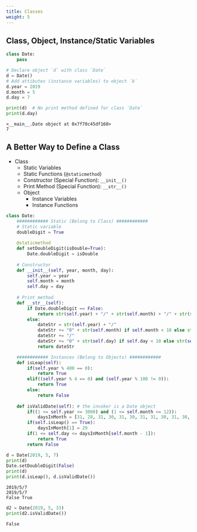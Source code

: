 ```yaml
---
title: Classes
weight: 5
---
```


## Class, Object, Instance/Static Variables


```python
class Date:
    pass

# Declare object `d` with class `Date`
d = Date()
# Add attibutes (instance variables) to object `b`
d.year = 2019
d.month = 5
d.day = 7

print(d)  # No print method defined for class `Date`
print(d.day)
```

    <__main__.Date object at 0x7f70c45df160>
    7


## A Better Way to Define a Class

- Class
    - Static Variables
    - Static Functions (`@staticmethod`)
    - Constructor (Special Function): `__init__()`
    - Print Method (Special Function): `__str__()`
    - Object
        - Instance Variables
        - Instance Functions


```python
class Date:
    ############ Static (Belong to Class) ############
    # Static variable
    doubleDigit = True
    
    @staticmethod
    def setDoubleDigit(isDouble=True):
        Date.doubleDigit = isDouble
    
    # Constructor
    def __init__(self, year, month, day):
        self.year = year
        self.month = month
        self.day = day
    
    # Print method
    def __str__(self):
        if Date.doubleDigit == False:
            return str(self.year) + "/" + str(self.month) + "/" + str(self.day)
        else:
            dateStr = str(self.year) + "/"
            dateStr += "0" + str(self.month) if self.month < 10 else str(self.month)
            dateStr += "/"
            dateStr += "0" + str(self.day) if self.day < 10 else str(self.day)
            return dateStr

    ############ Instances (Belong to Objects) ############
    def isLeap(self):
        if(self.year % 400 == 0):
            return True
        elif((self.year % 4 == 0) and (self.year % 100 != 0)):
            return True
        else:
            return False
    
    def isValidDate(self): # the invoker is a Date object
        if((1 <= self.year <= 3000) and (1 <= self.month <= 12)):
            daysInMonth = [31, 28, 31, 30, 31, 30, 31, 31, 30, 31, 30, 31]
        if(self.isLeap() == True):
            daysInMonth[1] = 29
        if(1 <= self.day <= daysInMonth[self.month - 1]):
            return True
        return False
```


```python
d = Date(2019, 5, 7)
print(d)
Date.setDoubleDigit(False)
print(d)
print(d.isLeap(), d.isValidDate())
```

    2019/5/7
    2019/5/7
    False True



```python
d2 = Date(2019, 5, 33)
print(d2.isValidDate())
```

    False

